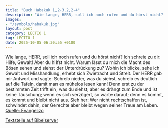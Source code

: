 ```yaml
---
title: "Buch Habakuk 1,2-3.2,2-4"
description: "Wie lange, HERR, soll ich noch rufen und du hörst nicht? Ich schreie zu dir: Hilfe, Gewalt! Aber du hilfst nicht. Warum lässt du mich die Macht des Bösen sehen und siehst der Unterdrückung zu? Wohin ich blicke, sehe ich Gewalt und Misshandlung, erhebt sich Zwietracht und Streit. ...."
images:
- "/symbols/habakuk.jpg"
layout: post
category: LECTIO 1
tag: LECTIO 1
date: 2025-10-05 06:30:55 +0100
---
```

Wie lange, HERR, soll ich noch rufen und du hörst nicht? Ich schreie zu dir: Hilfe, Gewalt! Aber du hilfst nicht.
Warum lässt du mich die Macht des Bösen sehen und siehst der Unterdrückung zu? Wohin ich blicke, sehe ich Gewalt und Misshandlung, erhebt sich Zwietracht und Streit.
Der HERR gab mir Antwort und sagte: Schreib nieder, was du siehst, schreib es deutlich auf die Tafeln, damit man es mühelos lesen kann!
Denn erst zu der bestimmten Zeit trifft ein, was du siehst; aber es drängt zum Ende und ist keine Täuschung; wenn es sich verzögert, so warte darauf; denn es kommt, es kommt und bleibt nicht aus.<!--more-->
Sieh her: Wer nicht rechtschaffen ist, schwindet dahin, der Gerechte aber bleibt wegen seiner Treue am Leben.<br>
[Quelle: Evangelizo](https://evangeliumtagfuertag.org/DE/gospel)

[Textstelle auf Bibelserver](https://www.bibleserver.com/EU/Habakuk1,2-3.2,2-4)
